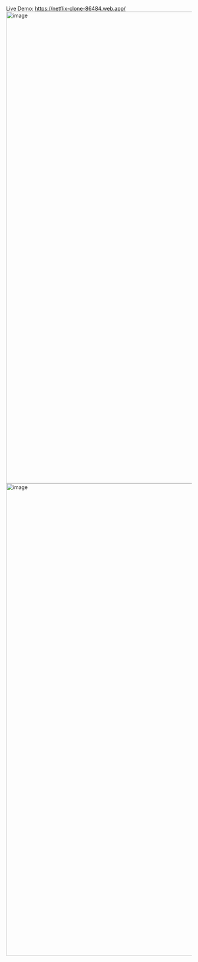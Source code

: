 Live Demo:
https://netflix-clone-86484.web.app/
<img width="1278" alt="image" src="https://github.com/SatabdoM/Netflix-Clone-App/assets/105154633/865a1d4b-f44b-4378-83cc-93102364649f">
<img width="1280" alt="image" src="https://github.com/SatabdoM/Netflix-Clone-App/assets/105154633/25ab2cef-e746-4dbf-b7ea-01b8cda8ff69">


